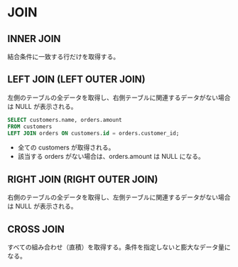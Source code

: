 # JOIN

## INNER JOIN

結合条件に一致する行だけを取得する。

## LEFT JOIN (LEFT OUTER JOIN)

左側のテーブルの全データを取得し、右側テーブルに関連するデータがない場合は NULL が表示される。

```sql
SELECT customers.name, orders.amount
FROM customers
LEFT JOIN orders ON customers.id = orders.customer_id;
```

* 全ての customers が取得される。
* 該当する orders がない場合は、orders.amount は NULL になる。
  
## RIGHT JOIN (RIGHT OUTER JOIN)

右側のテーブルの全データを取得し、左側テーブルに関連するデータがない場合は NULL が表示される。

## CROSS JOIN

すべての組み合わせ（直積）を取得する。条件を指定しないと膨大なデータ量になる。